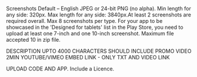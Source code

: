 Screenshots Default – English JPEG or 24-bit PNG (no alpha). Min length for any side: 320px. Max length for any side: 3840px.At least 2 screenshots are required overall. Max 8 screenshots per type. For your app to be showcased in the 'Designed for tablets' list in the Play Store, you need to upload at least one 7-inch and one 10-inch screenshot. Maximum file accepted 10 in zip file.

DESCRIPTION UPTO 4000 CHARACTERS SHOULD INCLUDE PROMO VIDEO 2MIN YOUTUBE/VIMEO EMBED LINK - ONLY TXT AND VIDEO LINK

UPLOAD CODE AND APP. Include a Licence.
